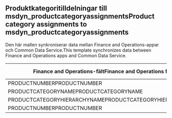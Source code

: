 ## <a name="product-category-assignments-to-msdyn_productcategoryassignments"></a><span data-ttu-id="69d7c-101">Produktkategoritilldelningar till msdyn_productcategoryassignments</span><span class="sxs-lookup"><span data-stu-id="69d7c-101">Product category assignments to msdyn_productcategoryassignments</span></span>

<span data-ttu-id="69d7c-102">Den här mallen synkroniserar data mellan Finance and Operations-appar och Common Data Service.</span><span class="sxs-lookup"><span data-stu-id="69d7c-102">This template synchronizes data between Finance and Operations apps and Common Data Service.</span></span>

<span data-ttu-id="69d7c-103">Finance and Operations-fält</span><span class="sxs-lookup"><span data-stu-id="69d7c-103">Finance and Operations field</span></span> | <span data-ttu-id="69d7c-104">Mappningstyp</span><span class="sxs-lookup"><span data-stu-id="69d7c-104">Map type</span></span> | <span data-ttu-id="69d7c-105">Övriga Dynamics 365-fält</span><span class="sxs-lookup"><span data-stu-id="69d7c-105">Other Dynamics 365 field</span></span> | <span data-ttu-id="69d7c-106">Standardvärde</span><span class="sxs-lookup"><span data-stu-id="69d7c-106">Default value</span></span>
---|---|---|---
<span data-ttu-id="69d7c-107">PRODUCTNUMBER</span><span class="sxs-lookup"><span data-stu-id="69d7c-107">PRODUCTNUMBER</span></span> | = | <span data-ttu-id="69d7c-108">msdyn_globalproduct.msdyn_productnumber</span><span class="sxs-lookup"><span data-stu-id="69d7c-108">msdyn_globalproduct.msdyn_productnumber</span></span> | 
<span data-ttu-id="69d7c-109">PRODUCTCATEGORYNAME</span><span class="sxs-lookup"><span data-stu-id="69d7c-109">PRODUCTCATEGORYNAME</span></span> | = | <span data-ttu-id="69d7c-110">msdyn_productcategory.msdyn_name</span><span class="sxs-lookup"><span data-stu-id="69d7c-110">msdyn_productcategory.msdyn_name</span></span> | 
<span data-ttu-id="69d7c-111">PRODUCTCATEGORYHIERARCHYNAME</span><span class="sxs-lookup"><span data-stu-id="69d7c-111">PRODUCTCATEGORYHIERARCHYNAME</span></span> | = | <span data-ttu-id="69d7c-112">msdyn_productcategory.msdyn_hierarchy.msdyn_name</span><span class="sxs-lookup"><span data-stu-id="69d7c-112">msdyn_productcategory.msdyn_hierarchy.msdyn_name</span></span> | 
<span data-ttu-id="69d7c-113">PRODUCTNUMBER</span><span class="sxs-lookup"><span data-stu-id="69d7c-113">PRODUCTNUMBER</span></span> | >> | <span data-ttu-id="69d7c-114">msdyn_name</span><span class="sxs-lookup"><span data-stu-id="69d7c-114">msdyn_name</span></span> | 
